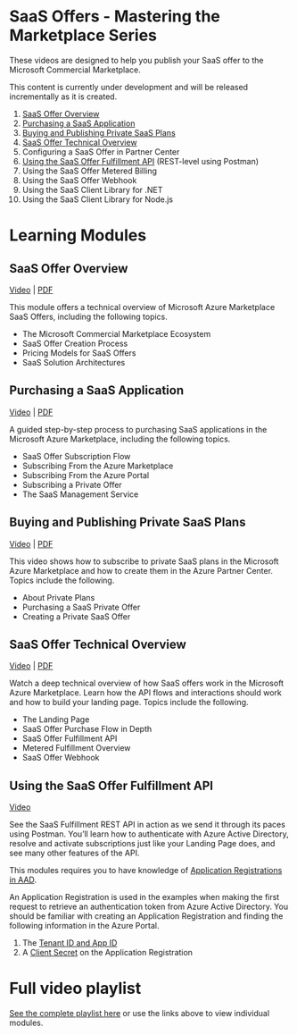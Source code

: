 # SaaS Offers - Mastering the Marketplace Series

These videos are designed to help you publish your SaaS offer to the Microsoft Commercial Marketplace. 

This content is currently under development and will be released incrementally as it is created.

1. [SaaS Offer Overview](#saas-offer-overview)
1. [Purchasing a SaaS Application](#purchasing-a-saas-application)
1. [Buying and Publishing Private SaaS Plans](#buying-and-publishing-private-saas-plans)
1. [SaaS Offer Technical Overview](#saas-offer-technical-overview)
1. Configuring a SaaS Offer in Partner Center
1. [Using the SaaS Offer Fulfillment API](#using-the-saas-offer-fulfillment-api) (REST-level using Postman)
1. Using the SaaS Offer Metered Billing
1. Using the SaaS Offer Webhook
1. Using the SaaS Client Library for .NET
1. Using the SaaS Client Library for Node.js

# Learning Modules

## SaaS Offer Overview

[Video](https://www.youtube.com/watch?v=9PCTioPbI8M&list=PLmsFUfdnGr3wWUaB-QkSaQRHBNYKZj5PM) | [PDF](./pdfs/01-SaaS-Offer-Overview.pdf)

This module offers a technical overview of Microsoft Azure Marketplace SaaS Offers, including the following topics. 

 - The Microsoft Commercial Marketplace Ecosystem​
 - SaaS Offer Creation Process​
 - ​Pricing Models for SaaS Offers​ 
 - SaaS Solution Architectures 


## Purchasing a SaaS Application

[Video](https://www.youtube.com/watch?v=F1DHF3OYiUI&list=PLmsFUfdnGr3wWUaB-QkSaQRHBNYKZj5PM) | [PDF](./pdfs/02-Purchasing-a-SaaS-Application/pdf)

A guided step-by-step process to purchasing SaaS applications in the Microsoft Azure Marketplace, including the following topics. 

- SaaS Offer Subscription Flow​ 
- Subscribing From the Azure Marketplace​ 
- Subscribing From the Azure Portal​ 
- Subscribing a Private Offer​ 
- The SaaS Management Service

## Buying and Publishing Private SaaS Plans

[Video](https://www.youtube.com/watch?v=RFYybqyyy-c&list=PLmsFUfdnGr3wWUaB-QkSaQRHBNYKZj5PM) | [PDF](./pdfs/03-Buying-and-Publishing-Private-SaaS-Plans.pdf)

This video shows how to subscribe to private SaaS plans in the Microsoft Azure Marketplace and how to create them in the Azure Partner Center. Topics include the following. 

- About Private Plans​ 
- Purchasing a SaaS Private Offer​ 
- Creating a Private SaaS Offer

## SaaS Offer Technical Overview

[Video](https://www.youtube.com/watch?v=0c-rzJkTV7w&list=PLmsFUfdnGr3wWUaB-QkSaQRHBNYKZj5PM) | [PDF](./pdfs/04-SaaS-Offer-Technical-Overview.pdf)

Watch a deep technical overview of how SaaS offers work in the Microsoft Azure Marketplace. Learn how the API flows and interactions should work and how to build your landing page. Topics include the following. 

- The Landing Page​ 
- SaaS Offer Purchase Flow in Depth​ 
- SaaS Offer Fulfillment API​ 
- Metered Fulfillment Overview​ 
- SaaS Offer Webhook

## Using the SaaS Offer Fulfillment API

[Video](https://www.youtube.com/watch?v=eizdN6XNyvw&list=PLmsFUfdnGr3wWUaB-QkSaQRHBNYKZj5PM)

See the SaaS Fulfillment REST API in action as we send it through its paces using Postman. You’ll learn how to authenticate with Azure Active Directory, resolve and activate subscriptions just like your Landing Page does, and see many other features of the API. 

This modules requires you to have knowledge of [Application Registrations in AAD](https://docs.microsoft.com/en-us/azure/active-directory/develop/quickstart-register-app). 

An Application Registration is used in the examples when making the first request to retrieve an authentication token from Azure Active Directory. You should be familiar with creating an Application Registration and finding the following information in the Azure Portal.

1. The [Tenant ID and App ID](https://docs.microsoft.com/en-us/azure/active-directory/develop/howto-create-service-principal-portal#get-tenant-and-app-id-values-for-signing-in)
1. A [Client Secret](https://docs.microsoft.com/en-us/azure/active-directory/develop/howto-create-service-principal-portal#option-2-create-a-new-application-secret) on the Application Registration

# Full video playlist

[See the complete playlist here](https://www.youtube.com/playlist?list=PLmsFUfdnGr3wWUaB-QkSaQRHBNYKZj5PM) or use the links above to view individual modules.
